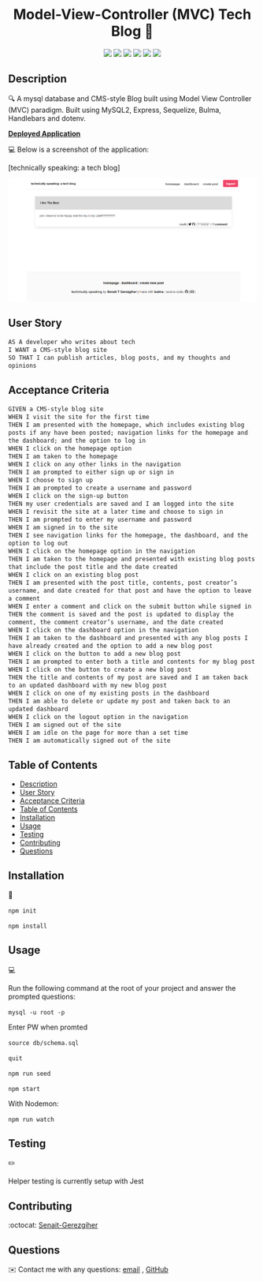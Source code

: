 <h1 align="center">Model-View-Controller (MVC) Tech Blog 👋</h1>
  
<p align="center">
    <img src="https://img.shields.io/badge/javascript-yellow" />
    <img src="https://img.shields.io/badge/express-orange" />
    <img src="https://img.shields.io/badge/sequelize-blue"  />
    <img src="https://img.shields.io/badge/handlebars-red"  />
    <img src="https://img.shields.io/badge/mySQL-blue"  />
    <img src="https://img.shields.io/badge/dotenv-green" />
</p>
   
## Description

🔍 A mysql database and CMS-style Blog built using Model View Controller (MVC) paradigm. Built using MySQL2, Express, Sequelize, Bulma, Handlebars and dotenv.

**[Deployed Application]()**
  
💻 Below is a screenshot of the application:
  
[technically speaking: a tech blog]
    <p align="center">
        <img src="./tech-blog.png" />  
    </p>

## User Story

```
AS A developer who writes about tech
I WANT a CMS-style blog site
SO THAT I can publish articles, blog posts, and my thoughts and opinions
```

## Acceptance Criteria

```
GIVEN a CMS-style blog site
WHEN I visit the site for the first time
THEN I am presented with the homepage, which includes existing blog posts if any have been posted; navigation links for the homepage and the dashboard; and the option to log in
WHEN I click on the homepage option
THEN I am taken to the homepage
WHEN I click on any other links in the navigation
THEN I am prompted to either sign up or sign in
WHEN I choose to sign up
THEN I am prompted to create a username and password
WHEN I click on the sign-up button
THEN my user credentials are saved and I am logged into the site
WHEN I revisit the site at a later time and choose to sign in
THEN I am prompted to enter my username and password
WHEN I am signed in to the site
THEN I see navigation links for the homepage, the dashboard, and the option to log out
WHEN I click on the homepage option in the navigation
THEN I am taken to the homepage and presented with existing blog posts that include the post title and the date created
WHEN I click on an existing blog post
THEN I am presented with the post title, contents, post creator’s username, and date created for that post and have the option to leave a comment
WHEN I enter a comment and click on the submit button while signed in
THEN the comment is saved and the post is updated to display the comment, the comment creator’s username, and the date created
WHEN I click on the dashboard option in the navigation
THEN I am taken to the dashboard and presented with any blog posts I have already created and the option to add a new blog post
WHEN I click on the button to add a new blog post
THEN I am prompted to enter both a title and contents for my blog post
WHEN I click on the button to create a new blog post
THEN the title and contents of my post are saved and I am taken back to an updated dashboard with my new blog post
WHEN I click on one of my existing posts in the dashboard
THEN I am able to delete or update my post and taken back to an updated dashboard
WHEN I click on the logout option in the navigation
THEN I am signed out of the site
WHEN I am idle on the page for more than a set time
THEN I am automatically signed out of the site
```
   
## Table of Contents
- [Description](#description)
- [User Story](#user-story)
- [Acceptance Criteria](#acceptance-criteria)
- [Table of Contents](#table-of-contents)
- [Installation](#installation)
- [Usage](#usage)
- [Testing](#testing)
- [Contributing](#contributing)
- [Questions](#questions)

## Installation
💾   
  
`npm init`

`npm install`
  
## Usage
💻   
  
Run the following command at the root of your project and answer the prompted questions:

`mysql -u root -p`

Enter PW when promted

`source db/schema.sql`

`quit`

`npm run seed`
  
`npm start`

With Nodemon:

`npm run watch`

## Testing
✏️

Helper testing is currently setup with Jest

## Contributing
:octocat: [Senait-Gerezgiher](https://github.com/senait77/Tech-Blog-unit-14)

## Questions
✉️ Contact me with any questions: [email](senutekie77@gmail.com) , [GitHub](https://github.com/senait77/Tech-Blog-unit-14)<br />